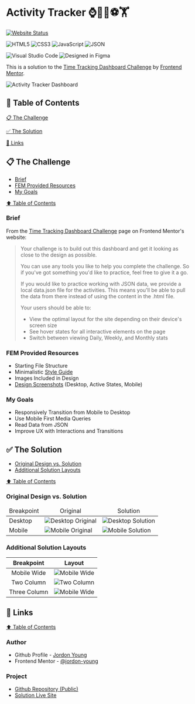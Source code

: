 # Activity Tracker :watch::woman_mechanic::soccer::weight_lifting:

[![Website Status](https://img.shields.io/website.svg?label=Live%20Demo&online_color=green&up_message=Online&offline_color=red%26label%3DLive%20Demo&down_message=Offline&style=for-the-badge&url=https%3A%2F%2Fjordon-young.github.io%2Ffem-activity-tracker%2F)](https://jordon-young.github.io/fem-activity-tracker/)

![HTML5](https://img.shields.io/badge/HTML5-E34F26?style=for-the-badge&logo=html5&logoColor=white)
![CSS3](https://img.shields.io/badge/CSS3-1572B6?style=for-the-badge&logo=css3&logoColor=white)
![JavaScript](https://img.shields.io/badge/JavaScript-F7DF1E?style=for-the-badge&logo=javascript&logoColor=black)
![JSON](https://img.shields.io/badge/JSON-8334eb?style=for-the-badge)

![Visual Studio Code](https://img.shields.io/badge/Visual%20Studio%20Code-0078d7.svg?style=for-the-badge&logo=visual-studio-code&logoColor=white)
![Designed in Figma](https://img.shields.io/badge/Designed%20in%20Figma-A259FF?style=for-the-badge&logo=figma&logoColor=white)

This is a solution to the [Time Tracking Dashboard Challenge](https://www.frontendmentor.io/challenges/time-tracking-dashboard-UIQ7167Jw) by [Frontend Mentor](https://www.frontendmentor.io/).

![Activity Tracker Dashboard](./assets/design/desktop-preview.jpg)

## :book: Table of Contents

[:clipboard: The Challenge](#📋-the-challenge)

[:white_check_mark: The Solution](#✅-the-solution)

[:link: Links](#🔗-links)

## :clipboard: The Challenge

- [Brief](#brief)
- [FEM Provided Resources](#fem-provided-resources)
- [My Goals](#my-goals)

[:arrow_up: Table of Contents](#📖-table-of-contents)

### Brief

From the [Time Tracking Dashboard Challenge](https://www.frontendmentor.io/challenges/time-tracking-dashboard-UIQ7167Jw) page on Frontend Mentor's website:

> Your challenge is to build out this dashboard and get it looking as close to the design as possible.
>
> You can use any tools you like to help you complete the challenge. So if you've got something you'd like to practice, feel free to give it a go.
>
> If you would like to practice working with JSON data, we provide a local data.json file for the activities. This means you'll be able to pull the data from there instead of using the content in the .html file.
>
> Your users should be able to:
>
> - View the optimal layout for the site depending on their device's screen size
> - See hover states for all interactive elements on the page
> - Switch between viewing Daily, Weekly, and Monthly stats

### FEM Provided Resources

- Starting File Structure
- Minimalistic [Style Guide](./assets/design/style-guide.md)
- Images Included in Design
- [Design Screenshots](./assets/design/) (Desktop, Active States, Mobile)

### My Goals

- Responsively Transition from Mobile to Desktop
- Use Mobile First Media Queries
- Read Data from JSON
- Improve UX with Interactions and Transitions

## :white_check_mark: The Solution

- [Original Design vs. Solution](#original-design-vs-solution)
- [Additional Solution Layouts](#additional-solution-layouts)

[:arrow_up: Table of Contents](#📖-table-of-contents)

### Original Design vs. Solution

<table>
  <thead>
    <tr align="middle">
      <td>Breakpoint</td>
      <td>Original</td>
      <td>Solution</td>
    </tr>
  </thead>
  <tbody>
    <tr>
      <td>Desktop</td>
      <td>
        <img alt="Desktop Original" src="./assets/design/desktop-design.jpg">
      </td>
      <td>
        <img alt="Desktop Solution" src="./assets/solution/screenshots/desktop.png">
      </td>
    </tr>
    <tr>
      <td>Mobile</td>
      <td valign="top">
        <img alt="Mobile Original" src="./assets/design/mobile-design.jpg">
      </td>
      <td>
        <img alt="Mobile Solution" src="./assets/solution/screenshots/mobile.png">
      </td>
    </tr>
  </tbody>
</table>

### Additional Solution Layouts

|  Breakpoint  |                                             Layout                                              |
| :----------: | :---------------------------------------------------------------------------------------------: |
| Mobile Wide  |                  ![Mobile Wide](./assets/solution/screenshots/mobile_wide.png)                  |
|  Two Column  | ![Two Column](./assets/solution/screenshots/iPad_pro_11in_portrait_2_column_height_stretch.png) |
| Three Column |    ![Mobile Wide](./assets/solution/screenshots/iPad_pro_12in_%20portrait_three_column.png)     |

## :link: Links

[:arrow_up: Table of Contents](#📖-table-of-contents)

### Author

- Github Profile - [Jordon Young](https://github.com/jordon-young/)
- Frontend Mentor - [@jordon-young](https://www.frontendmentor.io/profile/jordon-young)

### Project

- [Github Repository (Public)](https://github.com/jordon-young/fem-activity-tracker)
- [Solution Live Site](https://jordon-young.github.io/fem-activity-tracker/)
